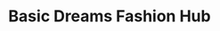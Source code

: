 ---
title: "Basic Dreams Fashion Hub"
url: /malate-manila/basic-dreams-fashion-hub/
shop: clothes
---
